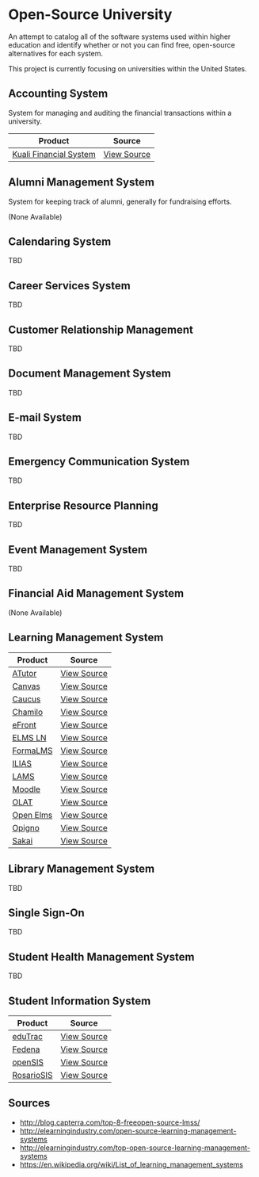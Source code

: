 # Open-Source University

An attempt to catalog all of the software systems used within higher education
and identify whether or not you can find free, open-source alternatives for
each system.

This project is currently focusing on universities within the United States.

## Accounting System
System for managing and auditing the financial transactions within a
university.

| Product                                             | Source                                      |
| --------------------------------------------------- | ------------------------------------------- |
| [Kuali Financial System](https://www.kuali.org/kfs) | [View Source](https://github.com/kuali/kfs) |

## Alumni Management System
System for keeping track of alumni, generally for fundraising efforts.

(None Available)

## Calendaring System

TBD

## Career Services System

TBD

## Customer Relationship Management

TBD

## Document Management System

TBD

## E-mail System

TBD

## Emergency Communication  System

TBD

## Enterprise Resource Planning

TBD

## Event Management System

TBD

## Financial Aid Management System

(None Available)

## Learning Management System

| Product                                             | Source                                                                       |
| --------------------------------------------------- | ---------------------------------------------------------------------------- |
| [ATutor](http://www.atutor.ca/)                     | [View Source](https://github.com/atutor/ATutor)                              |
| [Canvas](https://www.canvaslms.com/)                | [View Source](https://github.com/instructure/canvas-lms)                     |
| [Caucus](http://www.caucus.com/)                    | [View Source](http://www.caucus.com/down_caucus5.shtml)                      |
| [Chamilo](https://chamilo.org/chamilo-lms/)         | [View Source](https://github.com/chamilo/chamilo-lms)                        |
| [eFront](http://www.efrontlearning.net/open-source) | [View Source](https://github.com/epignosis/efront_open_source)               |
| [ELMS LN](https://www.elmsln.org/)                  | [View Source](https://github.com/elmsln/elmsln)                              |
| [FormaLMS](http://www.formalms.org/)                | [View Source](http://sourceforge.net/p/forma/code/HEAD/tree/)                |
| [ILIAS](http://www.ilias.de/)                       | [View Source](https://github.com/ILIAS-eLearning/ILIAS)                      |
| [LAMS](https://www.lamsfoundation.org/)             | [View Source](http://code.lamsfoundation.org/fisheye/browse/lams)            |
| [Moodle](https://moodle.org/)                       | [View Source](https://github.com/moodle/moodle)                              |
| [OLAT](http://www.olat.org/product)                 | [View Source](http://hg.olat.org/repos)                                      |
| [Open Elms](http://www.openelms.org/)               | [View Source](http://openelms.cvs.sourceforge.net/viewvc/openelms/openelms/) |
| [Opigno](https://www.opigno.org/en)                 | [View Source](http://cgit.drupalcode.org/opigno_lms/tree/)                   |
| [Sakai](https://www.sakaiproject.org/)              | [View Source](https://source.sakaiproject.org/svn/sakai/)                    |

## Library Management System

TBD

## Single Sign-On

TBD

## Student Health Management System

TBD

## Student Information System

| Product                                            | Source                                                                |
| -------------------------------------------------- | --------------------------------------------------------------------  |
| [eduTrac](https://www.edutracsis.com/)             | [View Source](https://sourceforge.net/p/edutrac/code/ci/master/tree/) |
| [Fedena](https://github.com/projectfedena/fedena)  | [View Source](https://github.com/projectfedena/fedena)                |
| [openSIS](http://opensis.com/)                     | [View Source](https://sourceforge.net/p/opensis-ce/code/HEAD/tree/)   |
| [RosarioSIS](https://www.rosariosis.org/)          | [View Source](https://github.com/francoisjacquet/rosariosis)          |

## Sources

* http://blog.capterra.com/top-8-freeopen-source-lmss/
* http://elearningindustry.com/open-source-learning-management-systems
* http://elearningindustry.com/top-open-source-learning-management-systems
* https://en.wikipedia.org/wiki/List_of_learning_management_systems
